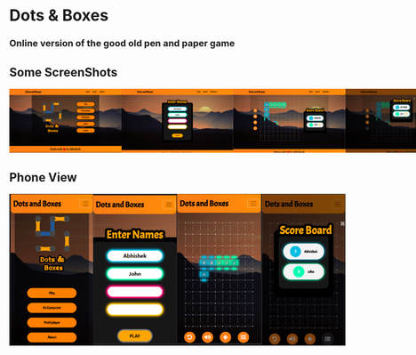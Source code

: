 # Dots & Boxes
### Online version of the good old pen and paper game
## Some ScreenShots
<div style="display:inline-flex">
<img src="https://raw.githubusercontent.com/AceAbhishekOfficial/Dots-Boxes/main/Screenshots/Screenshot%20(214).png"  width="40%" height="auto">
<img src="https://raw.githubusercontent.com/AceAbhishekOfficial/Dots-Boxes/main/Screenshots/Screenshot%20(215).png"  width="40%" height="auto">
<img src="https://raw.githubusercontent.com/AceAbhishekOfficial/Dots-Boxes/main/Screenshots/Screenshot%20(216).png"  width="40%" height="auto">
<img src="https://raw.githubusercontent.com/AceAbhishekOfficial/Dots-Boxes/main/Screenshots/Screenshot%20(217).png"  width="40%" height="auto">
</div>

## Phone View
<div style="display:inline-flex">
<img src="https://raw.githubusercontent.com/AceAbhishekOfficial/Dots-Boxes/main/Screenshots/Screenshot%20(218).png"  width="30%" height="auto">
<img src="https://raw.githubusercontent.com/AceAbhishekOfficial/Dots-Boxes/main/Screenshots/Screenshot%20(219).png"  width="30%" height="auto">
  <br>
<img src="https://raw.githubusercontent.com/AceAbhishekOfficial/Dots-Boxes/main/Screenshots/Screenshot%20(222).png"  width="30%" height="auto">
<img src="https://raw.githubusercontent.com/AceAbhishekOfficial/Dots-Boxes/main/Screenshots/Screenshot%20(235).png"  width="30%" height="auto">
</div>


